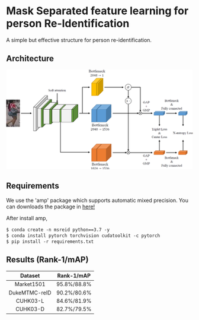 # Mask Separated feature learning for person Re-Identification

A simple but effective structure for person re-identification.


## Architecture
<img src="image/architecture.png" width="900">

## Requirements
We use the 'amp' package which supports automatic mixed precision. You can downloads the package in [here!](https://github.com/NVIDIA/apex)

After install amp, 
```
$ conda create -n msreid python==3.7 -y
$ conda install pytorch torchvision cudatoolkit -c pytorch
$ pip install -r requirements.txt
```


## Results (Rank-1/mAP)

|    Dataset    | Rank-1/mAP  |
| :-----------: | :---------: |
|  Market1501   | 95.8%/88.8% |
| DukeMTMC-reID | 90.2%/80.6% |
|   CUHK03-L    | 84.6%/81.9% |
|   CUHK03-D    | 82.7%/79.5% |

